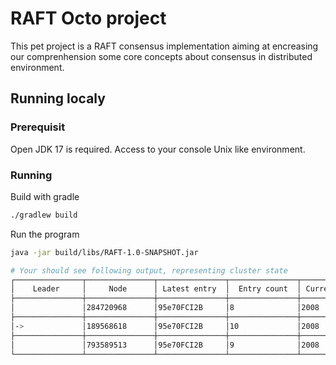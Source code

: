 # RAFT Octo project

This pet project is a RAFT consensus implementation 
aiming at encreasing our comprenhension some core concepts about 
consensus in distributed environment.

## Running localy

### Prerequisit

Open JDK 17 is required.
Access to your console
Unix like environment.

### Running

Build with gradle

```bash
./gradlew build
```

Run the program

```bash
java -jar build/libs/RAFT-1.0-SNAPSHOT.jar

# Your should see following output, representing cluster state
┌───────────────┬───────────────┬───────────────┬───────────────┬──────────────┐
│    Leader     │     Node      │ Latest entry  │  Entry count  │ Current term │
├───────────────┼───────────────┼───────────────┼───────────────┼──────────────┤
│               │284720968      │95e70FCI2B     │8              │2008          │
├───────────────┼───────────────┼───────────────┼───────────────┼──────────────┤
│->             │189568618      │95e70FCI2B     │10             │2008          │
├───────────────┼───────────────┼───────────────┼───────────────┼──────────────┤
│               │793589513      │95e70FCI2B     │9              │2008          │
└───────────────┴───────────────┴───────────────┴───────────────┴──────────────┘
```
